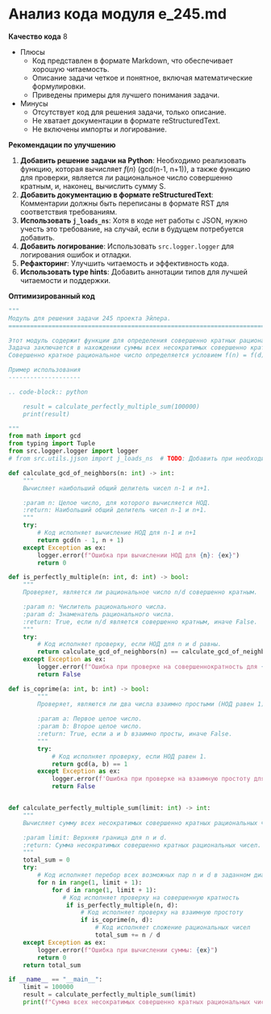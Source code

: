 # Анализ кода модуля e_245.md

**Качество кода**
8
-  Плюсы
    - Код представлен в формате Markdown, что обеспечивает хорошую читаемость.
    - Описание задачи четкое и понятное, включая математические формулировки.
    - Приведены примеры для лучшего понимания задачи.
 -  Минусы
    - Отсутствует код для решения задачи, только описание.
    - Не хватает документации в формате reStructuredText.
    - Не включены импорты и логирование.

**Рекомендации по улучшению**
1.  **Добавить решение задачи на Python**: Необходимо реализовать функцию, которая вычисляет $f(n)$ (gcd(n-1, n+1)), а также функцию для проверки, является ли рациональное число совершенно кратным, и, наконец, вычислить сумму S.
2.  **Добавить документацию в формате reStructuredText**: Комментарии должны быть переписаны в формате RST для соответствия требованиям.
3.  **Использовать `j_loads_ns`**:  Хотя в коде нет работы с JSON, нужно учесть это требование, на случай, если в будущем потребуется добавить.
4.  **Добавить логирование**: Использовать `src.logger.logger` для логирования ошибок и отладки.
5.  **Рефакторинг**: Улучшить читаемость и эффективность кода.
6.  **Использовать type hints**: Добавить аннотации типов для лучшей читаемости и поддержки.

**Оптимизированный код**
```python
"""
Модуль для решения задачи 245 проекта Эйлера.
=========================================================================================

Этот модуль содержит функции для определения совершенно кратных рациональных чисел и вычисления их суммы.
Задача заключается в нахождении суммы всех несократимых совершенно кратных рациональных чисел n/d при условии n, d <= 10^5.
Совершенно кратное рациональное число определяется условием f(n) = f(d), где f(n) = gcd(n-1, n+1).

Пример использования
--------------------

.. code-block:: python

    result = calculate_perfectly_multiple_sum(100000)
    print(result)

"""
from math import gcd
from typing import Tuple
from src.logger.logger import logger
# from src.utils.jjson import j_loads_ns  # TODO: Добавить при необходимости работы с JSON

def calculate_gcd_of_neighbors(n: int) -> int:
    """
    Вычисляет наибольший общий делитель чисел n-1 и n+1.

    :param n: Целое число, для которого вычисляется НОД.
    :return: Наибольший общий делитель чисел n-1 и n+1.
    """
    try:
        # Код исполняет вычисление НОД для n-1 и n+1
        return gcd(n - 1, n + 1)
    except Exception as ex:
        logger.error(f"Ошибка при вычислении НОД для {n}: {ex}")
        return 0

def is_perfectly_multiple(n: int, d: int) -> bool:
    """
    Проверяет, является ли рациональное число n/d совершенно кратным.

    :param n: Числитель рационального числа.
    :param d: Знаменатель рационального числа.
    :return: True, если n/d является совершенно кратным, иначе False.
    """
    try:
        # Код исполняет проверку, если НОД для n и d равны.
        return calculate_gcd_of_neighbors(n) == calculate_gcd_of_neighbors(d)
    except Exception as ex:
        logger.error(f"Ошибка при проверке на совершеннократность для {n}/{d}: {ex}")
        return False

def is_coprime(a: int, b: int) -> bool:
        """
        Проверяет, являются ли два числа взаимно простыми (НОД равен 1).
        
        :param a: Первое целое число.
        :param b: Второе целое число.
        :return: True, если a и b взаимно просты, иначе False.
        """
        try:
            # Код исполняет проверку, если НОД равен 1.
            return gcd(a, b) == 1
        except Exception as ex:
            logger.error(f'Ошибка при проверке на взаимную простоту для {a} и {b}: {ex}')
            return False


def calculate_perfectly_multiple_sum(limit: int) -> int:
    """
    Вычисляет сумму всех несократимых совершенно кратных рациональных чисел n/d, где n, d <= limit.

    :param limit: Верхняя граница для n и d.
    :return: Сумма несократимых совершенно кратных рациональных чисел.
    """
    total_sum = 0
    try:
        # Код исполняет перебор всех возможных пар n и d в заданном диапазоне
        for n in range(1, limit + 1):
            for d in range(1, limit + 1):
               # Код исполняет проверку на совершенную кратность
                if is_perfectly_multiple(n, d):
                    # Код исполняет проверку на взаимную простоту
                    if is_coprime(n, d):
                        # Код исполняет сложение рациональных чисел
                        total_sum += n / d
    except Exception as ex:
        logger.error(f"Ошибка при вычислении суммы: {ex}")
        return 0
    return total_sum

if __name__ == "__main__":
    limit = 100000
    result = calculate_perfectly_multiple_sum(limit)
    print(f"Сумма всех несократимых совершенно кратных рациональных чисел при n, d <= {limit}: {result}")
```